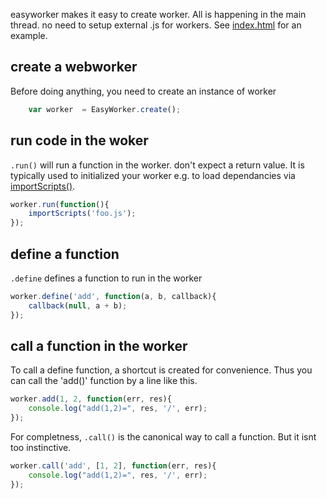 easyworker makes it easy to create worker.
All is happening in the main thread.
no need to setup external .js for workers.
See
[index.html](https://github.com/jeromeetienne/easyworker.js/blob/master/index.html)
for an example.

## create a webworker

Before doing anything, you need to create an instance of worker

```javascript
    var worker	= EasyWorker.create();
```

## run code in the woker

```.run()``` will run a function in the worker. don't expect a return value.
It is typically used to initialized your worker e.g. to load dependancies via
[importScripts()](https://developer.mozilla.org/En/Using_web_workers#Importing_scripts_and_libraries).

```javascript
worker.run(function(){
    importScripts('foo.js');
});
```

## define a function

```.define``` defines a function to run in the worker

```javascript
worker.define('add', function(a, b, callback){
    callback(null, a + b);
});
```

## call a function in the worker

To call a define function, a shortcut is created for convenience.
Thus you can call the 'add()' function by a line like this.

```javascript
worker.add(1, 2, function(err, res){
    console.log("add(1,2)=", res, '/', err);		
});
```

For completness, ```.call()``` is the canonical way to call a function.
But it isnt too instinctive.

```javascript
worker.call('add', [1, 2], function(err, res){
    console.log("add(1,2)=", res, '/', err);		
});
```
